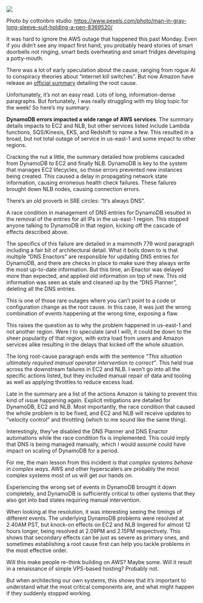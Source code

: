[![](https://substackcdn.com/image/fetch/$s_!JfEm!,w_1456,c_limit,f_auto,q_auto:good,fl_progressive:steep/https%3A%2F%2Fsubstack-post-media.s3.amazonaws.com%2Fpublic%2Fimages%2Fdf29953d-3248-4296-9bcb-050b60a061dc_6609x4406.jpeg)](https://substackcdn.com/image/fetch/$s_!JfEm!,f_auto,q_auto:good,fl_progressive:steep/https%3A%2F%2Fsubstack-post-media.s3.amazonaws.com%2Fpublic%2Fimages%2Fdf29953d-3248-4296-9bcb-050b60a061dc_6609x4406.jpeg)

Photo by cottonbro studio: https://www.pexels.com/photo/man-in-gray-long-sleeve-suit-holding-a-pen-8369520/

It was hard to ignore the AWS outage that happened this past Monday. Even if you didn’t see any impact first hand, you probably heard stories of smart doorbells not ringing, smart beds overheating and smart fridges developing a potty-mouth.

There was a lot of early speculation about the cause, ranging from rogue AI to conspiracy theories about “internet kill switches”. But now Amazon have release an [official summary](https://aws.amazon.com/message/101925/) detailing the root cause.

Unfortunately, it’s not an easy read. Lots of long, information-dense paragraphs. But fortunately, I was really struggling with my blog topic for the week! So here’s my summary.

**DynamoDB errors impacted a wide range of AWS services**. The summary details impacts to EC2 and NLB, but other services listed include Lambda functions, SQS/Kinesis, EKS, and Redshift to name a few. This resulted in a broad, but not total outage of service in us-east-1 and some impact to other regions.

Cracking the nut a little, the summary detailed how problems cascaded from DynamoDB to EC2 and finally NLB. DynamoDB is key to the system that manages EC2 lifecycles, so those errors prevented new instances being created. This caused a delay in propagating network state information, causing erroneous health check failures. These failures brought down NLB nodes, causing connection errors.

There’s an old proverb in SRE circles: “It’s always DNS”.

A race condition in management of DNS entries for DynamoDB resulted in the removal of the entries for all IPs in the us-east-1 region. This stopped anyone talking to DynamoDB in that region, kicking off the cascade of effects described above.

The specifics of this failure are detailed in a mammoth 776 word paragraph including a fair bit of architectural detail. What it boils down to is that multiple “DNS Enactors” are responsible for updating DNS entries for DynamoDB, and there are checks in place to make sure they always write the most up-to-date information. But this time, an Enactor was delayed more than expected, and applied old information on top of new. This old information was seen as stale and cleaned up by the “DNS Planner”, deleting all the DNS entries.

This is one of those rare outages where you can’t point to a code or configuration change as the root cause. In this case, it was just the wrong combination of events happening at the wrong time, exposing a flaw.

This raises the question as to why the problem happened in us-east-1 and not another region. Were I to speculate (and I will), it could be down to the sheer popularity of that region, with extra load from users and Amazon services alike resulting in the delays that kicked off the whole situation.

The long root-cause paragraph ends with the sentence *“This situation ultimately required manual operator intervention to correct”*. This held true across the downstream failures in EC2 and NLB. I won’t go into all the specific actions listed, but they included manual repair of data and tooling as well as applying throttles to reduce excess load.

Late in the summary are a list of the actions Amazon is taking to prevent this kind of issue happening again. Explicit mitigations are detailed for DynamoDB, EC2 and NLB. Most importantly, the race condition that caused the whole problem is to be fixed, and EC2 and NLB will receive updates to “velocity control” and throttling (which to me sound like the same thing).

Interestingly, they’ve disabled the DNS Planner and DNS Enactor automations while the race condition fix is implemented. This could imply that DNS is being managed manually, which I would assume could have impact on scaling of DynamoDB for a period.

For me, the main lesson from this incident is that *complex systems behave in complex ways*. AWS and other hyperscalers are probably the most complex systems most of us will get our hands on.

Experiencing the wrong set of events in DynamoDB brought it down completely, and DynamoDB is sufficiently critical to other systems that they also got into bad states requiring manual intervention.

When looking at the resolution, it was interesting seeing the timings of different events. The underlying DynamoDB problems were resolved at 2.40AM PST, but knock-on effects on EC2 and NLB lingered for almost 12 hours longer, being resolved at 2.09PM and 2.15PM respectively. This shows that secondary effects can be just as severe as primary ones, and sometimes establishing a root cause first can help you tackle problems in the most effective order.

Will this make people re-think building on AWS? Maybe some. Will it result in a renaissance of simple VPS-based hosting? Probably not.

But when architecting our own systems, this shows that it’s important to understand what the most critical components are, and what might happen if they suddenly stopped working.